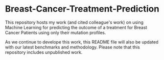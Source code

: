 # Breast-Cancer-Treatment-Prediction
This repository hosts my work (and cited colleague's work) on using Machine Learning for predicting the outcome of a treatment for Breast Cancer Patients using only their mutation profiles.

As we continue to develope this work, this README file will also be updated with our latest benchmarks and methodology. Please note that this repository includes unpublished work.



